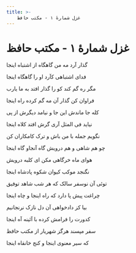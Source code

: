 ```yaml
---
title: >-
    غزل شمارهٔ ۱ - مکتب حافظ
---
```

# غزل شمارهٔ ۱ - مکتب حافظ

<div class="b" id="bn1"><div class="m1"><p>گذار آرد مه من گاهگاه از اشتباه اینجا</p></div>
<div class="m2"><p>فدای اشتباهی کآرد او را گاهگاه اینجا</p></div></div>
<div class="b" id="bn2"><div class="m1"><p>مگر ره گم کند کو را گذار افتد به ما یارب</p></div>
<div class="m2"><p>فراوان کن گذار آن مه گم کرده راه اینجا</p></div></div>
<div class="b" id="bn3"><div class="m1"><p>کله جا ماندش این جا و نیامد دیگرش از پی</p></div>
<div class="m2"><p>نیاید فی المثل آری گرش افتد کلاه اینجا</p></div></div>
<div class="b" id="bn4"><div class="m1"><p>نگویم جمله با من باش و ترک کامکاران کن</p></div>
<div class="m2"><p>چو هم شاهی و هم درویش گاه آنجاو گاه اینجا</p></div></div>
<div class="b" id="bn5"><div class="m1"><p>هوای ماه خرگاهی مکن ای کلبه درویش</p></div>
<div class="m2"><p>نگنجد موکب کیوان شکوه پادشاه اینجا</p></div></div>
<div class="b" id="bn6"><div class="m1"><p>توئی آن نوسفر سالک که هر شب شاهد توفیق</p></div>
<div class="m2"><p>چراغت پیش پا دارد که راه اینجا و چاه اینجا</p></div></div>
<div class="b" id="bn7"><div class="m1"><p>بیا کز دادخواهی آن دل نازک نرنجانیم</p></div>
<div class="m2"><p>کدورت را فرامش کرده با آئینه آه اینجا</p></div></div>
<div class="b" id="bn8"><div class="m1"><p>سفر مپسند هرگز شهریار از مکتب حافظ</p></div>
<div class="m2"><p>که سیر معنوی اینجا و کنج خانقاه اینجا</p></div></div>
